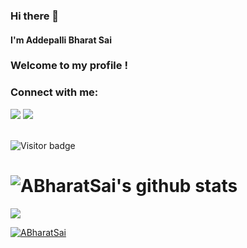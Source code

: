 ### Hi there 👋

<!--
**ABharatSai/ABharatSai** is a ✨ _special_ ✨ repository because its `README.md` (this file) appears on your GitHub profile.

Here are some ideas to get you started:

- 🔭 I’m currently working on ...
- 🌱 I’m currently learning ...
- 👯 I’m looking to collaborate on ...
- 🤔 I’m looking for help with ...
- 💬 Ask me about ...
- 📫 How to reach me: ...
-->
#### I'm Addepalli Bharat Sai

### Welcome to my profile !
### Connect with me: 
  <a href="https://www.linkedin.com/in/addepalli-bharat-sai-89b376193/">
                <img src="https://img.shields.io/badge/LinkedIn-0077B5?style=for-the-badge&logo=linkedin&logoColor=white" /></a
              >
              <a
                href="mailto:sai.2@iitj.ac.in">
                <img src="https://img.shields.io/badge/Gmail-D14836?style=for-the-badge&logo=gmail&logoColor=white" /></a
              >

<br>![Visitor badge](https://visitor-badge.glitch.me/badge?page_id=ABharatSai.visitor-badge)

# ![ABharatSai's github stats](https://github-readme-stats.vercel.app/api?username=ABharatSai&theme=omni&show_icons=true)<br>

**<img align="center" src="https://github-readme-stats.vercel.app/api/top-langs/?username=ABharatSai&theme=radical&line_height=10&hide_langs_below=1&layout=compact" />**

<p align="left"> <a href="https://github.com/ryo-ma/github-profile-trophy"><img src="https://github-profile-trophy.vercel.app/?username=ABharatSai" alt="ABharatSai" /></a> </p>
